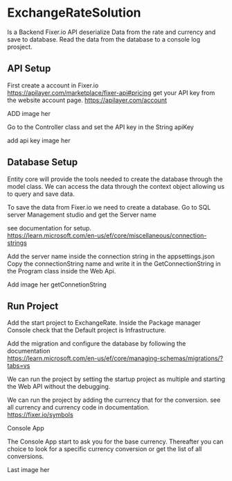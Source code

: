 # ExchangeRateSolution
Is a Backend 
Fixer.io API deserialize Data from the rate and currency and save to database.
Read the data from the database to a console log prosject.


## API Setup

First create a account in Fixer.io <br />
https://apilayer.com/marketplace/fixer-api#pricing 
get your API key from the website account page.
https://apilayer.com/account 

ADD image her

Go to the Controller class 
and set the API key in the String apiKey

add api key image her


## Database Setup

Entity core will provide the tools needed to create the database through the model class.
We can access the data through the context object allowing us to query and save data.

To save the data from Fixer.io we need to create a database.
Go to SQL server Management studio and get the Server name

see documentation for setup. <br />
https://learn.microsoft.com/en-us/ef/core/miscellaneous/connection-strings

Add the server name inside  the connection string in the appsettings.json
Copy the connectionString name and write it in the GetConnectionString in the Program class inside the Web Api.


Add image her getConnetionString

## Run Project 

Add the start project to ExchangeRate.
Inside the Package manager Console check that the Default project is Infrastructure.

Add the migration and  configure the database by following the documentation <br />
https://learn.microsoft.com/en-us/ef/core/managing-schemas/migrations/?tabs=vs

We can run the project by setting the startup project as multiple and starting the Web API without the debugging. 


We can run the project by adding the currency that for the conversion.
see all currency and currency code in documentation. <br />
https://fixer.io/symbols 



Console App

The Console App start to ask you for the base currency. 
Thereafter you can choice to look for a specific currency conversion or get the list of all conversions.

Last image her



